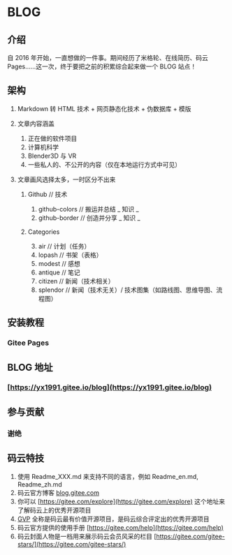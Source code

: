 # BLOG

## 介绍

自 2016 年开始，一直想做的一件事。期间经历了米格轮、在线简历、码云 Pages……这一次，终于要把之前的积累综合起来做一个 BLOG 站点！

## 架构

1. Markdown 转 HTML 技术 + 网页静态化技术 + 伪数据库 + 模版

2. 文章内容涵盖

   1. 正在做的软件项目
   2. 计算机科学
   3. Blender3D 与 VR
   4. 一些私人的、不公开的内容（仅在本地运行方式中可见）

3. 文章画风选择太多，一时区分不出来

   1. Github // 技术

      1. github-colors // 搬运并总结 _ 知识 _
      2. github-border // 创造并分享 _ 知识 _

   2. Categories

      3. air // 计划（任务）
      4. lopash // 书架（表格）
      5. modest // 感想
      6. antique // 笔记
      7. citizen // 新闻（技术相关）
      8. splendor // 新闻（技术无关）/ 技术图集（如路线图、思维导图、流程图）

## 安装教程

### Gitee Pages

## BLOG 地址

### [https://yx1991.gitee.io/blog](https://yx1991.gitee.io/blog)

## 参与贡献

### 谢绝

## 码云特技

1. 使用 Readme_XXX.md 来支持不同的语言，例如 Readme_en.md, Readme_zh.md
2. 码云官方博客 [blog.gitee.com](https://blog.gitee.com)
3. 你可以 [https://gitee.com/explore](https://gitee.com/explore) 这个地址来了解码云上的优秀开源项目
4. [GVP](https://gitee.com/gvp) 全称是码云最有价值开源项目，是码云综合评定出的优秀开源项目
5. 码云官方提供的使用手册 [https://gitee.com/help](https://gitee.com/help)
6. 码云封面人物是一档用来展示码云会员风采的栏目 [https://gitee.com/gitee-stars/](https://gitee.com/gitee-stars/)
